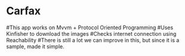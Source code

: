 # Carfax
#This app works on Mvvm + Protocol Oriented Programming
#Uses Kinfisher to download the images
#Checks internet connection using Reachability
#There is still a lot we can improve in this, but since it is a sample, made it simple.
